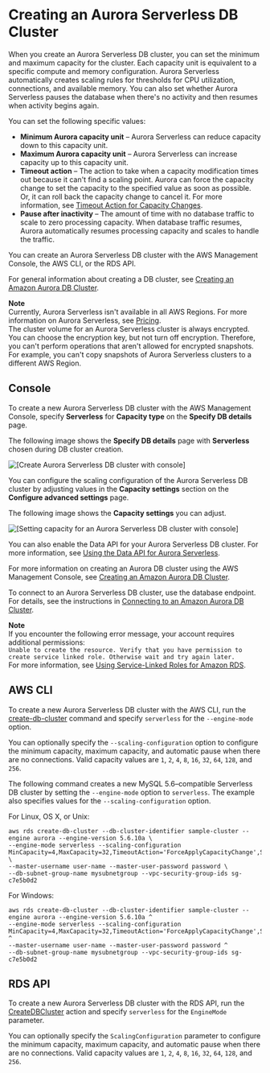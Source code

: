 # Creating an Aurora Serverless DB Cluster<a name="aurora-serverless.create"></a>

When you create an Aurora Serverless DB cluster, you can set the minimum and maximum capacity for the cluster\. Each capacity unit is equivalent to a specific compute and memory configuration\. Aurora Serverless automatically creates scaling rules for thresholds for CPU utilization, connections, and available memory\. You can also set whether Aurora Serverless pauses the database when there's no activity and then resumes when activity begins again\.

You can set the following specific values:
+ **Minimum Aurora capacity unit** – Aurora Serverless can reduce capacity down to this capacity unit\.
+ **Maximum Aurora capacity unit** – Aurora Serverless can increase capacity up to this capacity unit\.
+ **Timeout action** – The action to take when a capacity modification times out because it can't find a scaling point\. Aurora can force the capacity change to set the capacity to the specified value as soon as possible\. Or, it can roll back the capacity change to cancel it\. For more information, see [Timeout Action for Capacity Changes](aurora-serverless.how-it-works.md#aurora-serverless.how-it-works.timeout-action)\.
+ **Pause after inactivity** – The amount of time with no database traffic to scale to zero processing capacity\. When database traffic resumes, Aurora automatically resumes processing capacity and scales to handle the traffic\.

You can create an Aurora Serverless DB cluster with the AWS Management Console, the AWS CLI, or the RDS API\.

For general information about creating a DB cluster, see [Creating an Amazon Aurora DB Cluster](Aurora.CreateInstance.md)\.

**Note**  
 Currently, Aurora Serverless isn't available in all AWS Regions\. For more information on Aurora Serverless, see [Pricing](https://aws.amazon.com//rds/aurora/serverless/#Pricing)\.   
 The cluster volume for an Aurora Serverless cluster is always encrypted\. You can choose the encryption key, but not turn off encryption\. Therefore, you can't perform operations that aren't allowed for encrypted snapshots\. For example, you can't copy snapshots of Aurora Serverless clusters to a different AWS Region\. 

## Console<a name="aurora-serverless.create.console"></a>

To create a new Aurora Serverless DB cluster with the AWS Management Console, specify **Serverless** for **Capacity type** on the **Specify DB details** page\. 

The following image shows the **Specify DB details** page with **Serverless** chosen during DB cluster creation\.

![\[Create Aurora Serverless DB cluster with console\]](http://docs.aws.amazon.com/AmazonRDS/latest/AuroraUserGuide/images/aurora-serverless-select.png)

You can configure the scaling configuration of the Aurora Serverless DB cluster by adjusting values in the **Capacity settings** section on the **Configure advanced settings** page\. 

The following image shows the **Capacity settings** you can adjust\.

![\[Setting capacity for an Aurora Serverless DB cluster with console\]](http://docs.aws.amazon.com/AmazonRDS/latest/AuroraUserGuide/images/aurora-serverless-capacity.png)

You can also enable the Data API for your Aurora Serverless DB cluster\. For more information, see [Using the Data API for Aurora Serverless](data-api.md)\. 

For more information on creating an Aurora DB cluster using the AWS Management Console, see [Creating an Amazon Aurora DB Cluster](Aurora.CreateInstance.md)\.

To connect to an Aurora Serverless DB cluster, use the database endpoint\. For details, see the instructions in [Connecting to an Amazon Aurora DB Cluster](Aurora.Connecting.md)\.

**Note**  
If you encounter the following error message, your account requires additional permissions:  
`Unable to create the resource. Verify that you have permission to create service linked role. Otherwise wait and try again later.`  
For more information, see [Using Service\-Linked Roles for Amazon RDS](UsingWithRDS.IAM.ServiceLinkedRoles.md)\.

## AWS CLI<a name="aurora-serverless.create.cli"></a>

To create a new Aurora Serverless DB cluster with the AWS CLI, run the [create\-db\-cluster](https://docs.aws.amazon.com/cli/latest/reference/rds/create-db-cluster.html) command and specify `serverless` for the `--engine-mode` option\.

You can optionally specify the `--scaling-configuration` option to configure the minimum capacity, maximum capacity, and automatic pause when there are no connections\. Valid capacity values are `1`, `2`, `4`, `8`, `16`, `32`, `64`, `128`, and `256`\.

The following command creates a new MySQL 5\.6–compatible Serverless DB cluster by setting the `--engine-mode` option to `serverless`\. The example also specifies values for the `--scaling-configuration` option\.

For Linux, OS X, or Unix:

```
aws rds create-db-cluster --db-cluster-identifier sample-cluster --engine aurora --engine-version 5.6.10a \
--engine-mode serverless --scaling-configuration MinCapacity=4,MaxCapacity=32,TimeoutAction='ForceApplyCapacityChange',SecondsUntilAutoPause=1000,AutoPause=true \
--master-username user-name --master-user-password password \
--db-subnet-group-name mysubnetgroup --vpc-security-group-ids sg-c7e5b0d2
```

For Windows:

```
aws rds create-db-cluster --db-cluster-identifier sample-cluster --engine aurora --engine-version 5.6.10a ^
--engine-mode serverless --scaling-configuration MinCapacity=4,MaxCapacity=32,TimeoutAction='ForceApplyCapacityChange',SecondsUntilAutoPause=1000,AutoPause=true ^
--master-username user-name --master-user-password password ^
--db-subnet-group-name mysubnetgroup --vpc-security-group-ids sg-c7e5b0d2
```

## RDS API<a name="aurora-serverless.create.api"></a>

To create a new Aurora Serverless DB cluster with the RDS API, run the [CreateDBCluster](https://docs.aws.amazon.com/AmazonRDS/latest/APIReference/API_CreateDBCluster.html) action and specify `serverless` for the `EngineMode` parameter\.

You can optionally specify the `ScalingConfiguration` parameter to configure the minimum capacity, maximum capacity, and automatic pause when there are no connections\. Valid capacity values are `1`, `2`, `4`, `8`, `16`, `32`, `64`, `128`, and `256`\.